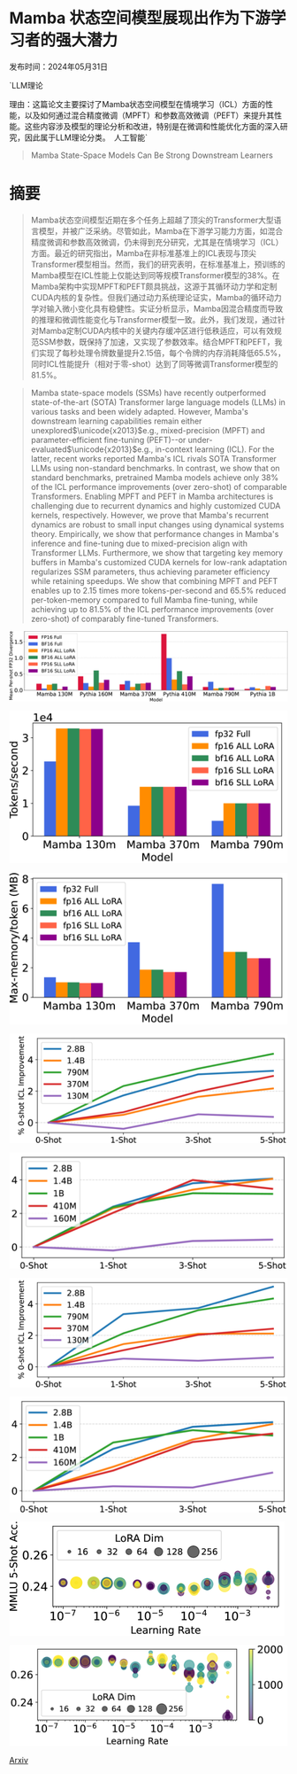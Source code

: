 # Mamba 状态空间模型展现出作为下游学习者的强大潜力

发布时间：2024年05月31日

`LLM理论

理由：这篇论文主要探讨了Mamba状态空间模型在情境学习（ICL）方面的性能，以及如何通过混合精度微调（MPFT）和参数高效微调（PEFT）来提升其性能。这些内容涉及模型的理论分析和改进，特别是在微调和性能优化方面的深入研究，因此属于LLM理论分类。` `人工智能`

> Mamba State-Space Models Can Be Strong Downstream Learners

# 摘要

> Mamba状态空间模型近期在多个任务上超越了顶尖的Transformer大型语言模型，并被广泛采纳。尽管如此，Mamba在下游学习能力方面，如混合精度微调和参数高效微调，仍未得到充分研究，尤其是在情境学习（ICL）方面。最近的研究指出，Mamba在非标准基准上的ICL表现与顶尖Transformer模型相当。然而，我们的研究表明，在标准基准上，预训练的Mamba模型在ICL性能上仅能达到同等规模Transformer模型的38%。在Mamba架构中实现MPFT和PEFT颇具挑战，这源于其循环动力学和定制CUDA内核的复杂性。但我们通过动力系统理论证实，Mamba的循环动力学对输入微小变化具有稳健性。实证分析显示，Mamba因混合精度而导致的推理和微调性能变化与Transformer模型一致。此外，我们发现，通过针对Mamba定制CUDA内核中的关键内存缓冲区进行低秩适应，可以有效规范SSM参数，既保持了加速，又实现了参数效率。结合MPFT和PEFT，我们实现了每秒处理令牌数量提升2.15倍，每个令牌的内存消耗降低65.5%，同时ICL性能提升（相对于零-shot）达到了同等微调Transformer模型的81.5%。

> Mamba state-space models (SSMs) have recently outperformed state-of-the-art (SOTA) Transformer large language models (LLMs) in various tasks and been widely adapted. However, Mamba's downstream learning capabilities remain either unexplored$\unicode{x2013}$e.g., mixed-precision (MPFT) and parameter-efficient fine-tuning (PEFT)--or under-evaluated$\unicode{x2013}$e.g., in-context learning (ICL). For the latter, recent works reported Mamba's ICL rivals SOTA Transformer LLMs using non-standard benchmarks. In contrast, we show that on standard benchmarks, pretrained Mamba models achieve only 38% of the ICL performance improvements (over zero-shot) of comparable Transformers.
  Enabling MPFT and PEFT in Mamba architectures is challenging due to recurrent dynamics and highly customized CUDA kernels, respectively. However, we prove that Mamba's recurrent dynamics are robust to small input changes using dynamical systems theory. Empirically, we show that performance changes in Mamba's inference and fine-tuning due to mixed-precision align with Transformer LLMs. Furthermore, we show that targeting key memory buffers in Mamba's customized CUDA kernels for low-rank adaptation regularizes SSM parameters, thus achieving parameter efficiency while retaining speedups. We show that combining MPFT and PEFT enables up to 2.15 times more tokens-per-second and 65.5% reduced per-token-memory compared to full Mamba fine-tuning, while achieving up to 81.5% of the ICL performance improvements (over zero-shot) of comparably fine-tuned Transformers.

![Mamba 状态空间模型展现出作为下游学习者的强大潜力](../../../paper_images/2406.00209/x1.png)

![Mamba 状态空间模型展现出作为下游学习者的强大潜力](../../../paper_images/2406.00209/x2.png)

![Mamba 状态空间模型展现出作为下游学习者的强大潜力](../../../paper_images/2406.00209/x3.png)

![Mamba 状态空间模型展现出作为下游学习者的强大潜力](../../../paper_images/2406.00209/x4.png)

![Mamba 状态空间模型展现出作为下游学习者的强大潜力](../../../paper_images/2406.00209/x5.png)

![Mamba 状态空间模型展现出作为下游学习者的强大潜力](../../../paper_images/2406.00209/x6.png)

![Mamba 状态空间模型展现出作为下游学习者的强大潜力](../../../paper_images/2406.00209/x7.png)

![Mamba 状态空间模型展现出作为下游学习者的强大潜力](../../../paper_images/2406.00209/x8.png)

![Mamba 状态空间模型展现出作为下游学习者的强大潜力](../../../paper_images/2406.00209/x9.png)

[Arxiv](https://arxiv.org/abs/2406.00209)